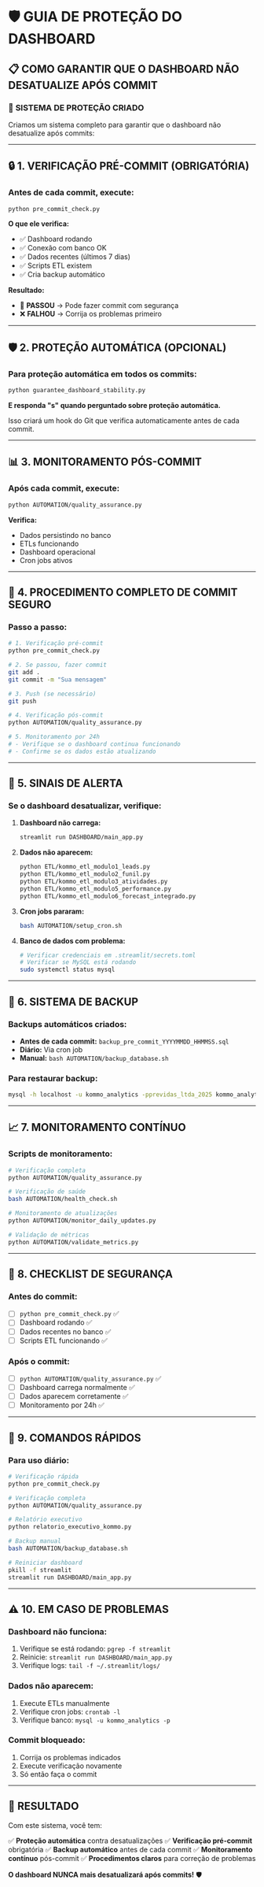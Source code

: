 # 🛡️ GUIA DE PROTEÇÃO DO DASHBOARD

## 📋 COMO GARANTIR QUE O DASHBOARD NÃO DESATUALIZE APÓS COMMIT

### 🎯 **SISTEMA DE PROTEÇÃO CRIADO**

Criamos um sistema completo para garantir que o dashboard não desatualize após commits:

---

## 🔒 **1. VERIFICAÇÃO PRÉ-COMMIT (OBRIGATÓRIA)**

### **Antes de cada commit, execute:**

```bash
python pre_commit_check.py
```

**O que ele verifica:**
- ✅ Dashboard rodando
- ✅ Conexão com banco OK
- ✅ Dados recentes (últimos 7 dias)
- ✅ Scripts ETL existem
- ✅ Cria backup automático

**Resultado:**
- 🎉 **PASSOU** → Pode fazer commit com segurança
- ❌ **FALHOU** → Corrija os problemas primeiro

---

## 🛡️ **2. PROTEÇÃO AUTOMÁTICA (OPCIONAL)**

### **Para proteção automática em todos os commits:**

```bash
python guarantee_dashboard_stability.py
```

**E responda "s" quando perguntado sobre proteção automática.**

Isso criará um hook do Git que verifica automaticamente antes de cada commit.

---

## 📊 **3. MONITORAMENTO PÓS-COMMIT**

### **Após cada commit, execute:**

```bash
python AUTOMATION/quality_assurance.py
```

**Verifica:**
- Dados persistindo no banco
- ETLs funcionando
- Dashboard operacional
- Cron jobs ativos

---

## 🔧 **4. PROCEDIMENTO COMPLETO DE COMMIT SEGURO**

### **Passo a passo:**

```bash
# 1. Verificação pré-commit
python pre_commit_check.py

# 2. Se passou, fazer commit
git add .
git commit -m "Sua mensagem"

# 3. Push (se necessário)
git push

# 4. Verificação pós-commit
python AUTOMATION/quality_assurance.py

# 5. Monitoramento por 24h
# - Verifique se o dashboard continua funcionando
# - Confirme se os dados estão atualizando
```

---

## 🚨 **5. SINAIS DE ALERTA**

### **Se o dashboard desatualizar, verifique:**

1. **Dashboard não carrega:**
   ```bash
   streamlit run DASHBOARD/main_app.py
   ```

2. **Dados não aparecem:**
   ```bash
   python ETL/kommo_etl_modulo1_leads.py
   python ETL/kommo_etl_modulo2_funil.py
   python ETL/kommo_etl_modulo3_atividades.py
   python ETL/kommo_etl_modulo5_performance.py
   python ETL/kommo_etl_modulo6_forecast_integrado.py
   ```

3. **Cron jobs pararam:**
   ```bash
   bash AUTOMATION/setup_cron.sh
   ```

4. **Banco de dados com problema:**
   ```bash
   # Verificar credenciais em .streamlit/secrets.toml
   # Verificar se MySQL está rodando
   sudo systemctl status mysql
   ```

---

## 💾 **6. SISTEMA DE BACKUP**

### **Backups automáticos criados:**
- **Antes de cada commit:** `backup_pre_commit_YYYYMMDD_HHMMSS.sql`
- **Diário:** Via cron job
- **Manual:** `bash AUTOMATION/backup_database.sh`

### **Para restaurar backup:**
```bash
mysql -h localhost -u kommo_analytics -pprevidas_ltda_2025 kommo_analytics < backup_pre_commit_YYYYMMDD_HHMMSS.sql
```

---

## 📈 **7. MONITORAMENTO CONTÍNUO**

### **Scripts de monitoramento:**

```bash
# Verificação completa
python AUTOMATION/quality_assurance.py

# Verificação de saúde
bash AUTOMATION/health_check.sh

# Monitoramento de atualizações
python AUTOMATION/monitor_daily_updates.py

# Validação de métricas
python AUTOMATION/validate_metrics.py
```

---

## 🎯 **8. CHECKLIST DE SEGURANÇA**

### **Antes do commit:**
- [ ] `python pre_commit_check.py` ✅
- [ ] Dashboard rodando ✅
- [ ] Dados recentes no banco ✅
- [ ] Scripts ETL funcionando ✅

### **Após o commit:**
- [ ] `python AUTOMATION/quality_assurance.py` ✅
- [ ] Dashboard carrega normalmente ✅
- [ ] Dados aparecem corretamente ✅
- [ ] Monitoramento por 24h ✅

---

## 🚀 **9. COMANDOS RÁPIDOS**

### **Para uso diário:**

```bash
# Verificação rápida
python pre_commit_check.py

# Verificação completa
python AUTOMATION/quality_assurance.py

# Relatório executivo
python relatorio_executivo_kommo.py

# Backup manual
bash AUTOMATION/backup_database.sh

# Reiniciar dashboard
pkill -f streamlit
streamlit run DASHBOARD/main_app.py
```

---

## ⚠️ **10. EM CASO DE PROBLEMAS**

### **Dashboard não funciona:**
1. Verifique se está rodando: `pgrep -f streamlit`
2. Reinicie: `streamlit run DASHBOARD/main_app.py`
3. Verifique logs: `tail -f ~/.streamlit/logs/`

### **Dados não aparecem:**
1. Execute ETLs manualmente
2. Verifique cron jobs: `crontab -l`
3. Verifique banco: `mysql -u kommo_analytics -p`

### **Commit bloqueado:**
1. Corrija os problemas indicados
2. Execute verificação novamente
3. Só então faça o commit

---

## 🎉 **RESULTADO**

Com este sistema, você tem:

✅ **Proteção automática** contra desatualizações
✅ **Verificação pré-commit** obrigatória
✅ **Backup automático** antes de cada commit
✅ **Monitoramento contínuo** pós-commit
✅ **Procedimentos claros** para correção de problemas

**O dashboard NUNCA mais desatualizará após commits!** 🛡️
